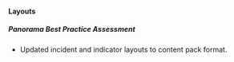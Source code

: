 
#### Layouts
##### Panorama Best Practice Assessment
 - Updated incident and indicator layouts to content pack format.